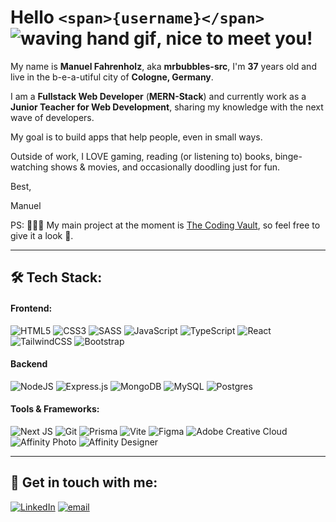 # Hello `<span>{username}</span>` ![waving hand gif](https://user-images.githubusercontent.com/18350557/176309783-0785949b-9127-417c-8b55-ab5a4333674e.gif), nice to meet you!

My name is **Manuel Fahrenholz**, aka **mrbubbles-src**, I'm **37** years old and live in the b-e-a-utiful city of **Cologne, Germany**.

I am a **Fullstack Web Developer** (**MERN-Stack**) and currently work as a **Junior Teacher for Web Development**, sharing my knowledge with the next wave of developers.

My goal is to build apps that help people, even in small ways.

Outside of work, I LOVE gaming, reading (or listening to) books, binge-watching shows & movies, and occasionally doodling just for fun.

Best,

Manuel

PS: 👨🏻‍💻 My main project at the moment is [The Coding Vault](https://github.com/mrbubbles-src/the-coding-vault), so feel free to give it a look 👀.

---

## 🛠️ Tech Stack:

#### Frontend:

![HTML5](https://img.shields.io/badge/html5-%23E34F26.svg?style=for-the-badge&logo=html5&logoColor=white) ![CSS3](https://img.shields.io/badge/css3-%231572B6.svg?style=for-the-badge&logo=css3&logoColor=white) ![SASS](https://img.shields.io/badge/SASS-hotpink.svg?style=for-the-badge&logo=SASS&logoColor=white) ![JavaScript](https://img.shields.io/badge/javascript-%23323330.svg?style=for-the-badge&logo=javascript&logoColor=%23F7DF1E) ![TypeScript](https://img.shields.io/badge/typescript-%23007ACC.svg?style=for-the-badge&logo=typescript&logoColor=white) ![React](https://img.shields.io/badge/react-%2320232a.svg?style=for-the-badge&logo=react&logoColor=%2361DAFB) ![TailwindCSS](https://img.shields.io/badge/tailwindcss-%2338B2AC.svg?style=for-the-badge&logo=tailwind-css&logoColor=white) ![Bootstrap](https://img.shields.io/badge/bootstrap-%238511FA.svg?style=for-the-badge&logo=bootstrap&logoColor=white)

#### Backend

![NodeJS](https://img.shields.io/badge/node.js-6DA55F?style=for-the-badge&logo=node.js&logoColor=white) ![Express.js](https://img.shields.io/badge/express.js-%23404d59.svg?style=for-the-badge&logo=express&logoColor=%2361DAFB) ![MongoDB](https://img.shields.io/badge/MongoDB-%234ea94b.svg?style=for-the-badge&logo=mongodb&logoColor=white) ![MySQL](https://img.shields.io/badge/mysql-4479A1.svg?style=for-the-badge&logo=mysql&logoColor=white) ![Postgres](https://img.shields.io/badge/postgres-%23316192.svg?style=for-the-badge&logo=postgresql&logoColor=white)

#### Tools & Frameworks:

![Next JS](https://img.shields.io/badge/Next-black?style=for-the-badge&logo=next.js&logoColor=white) ![Git](https://img.shields.io/badge/git-%23F05033.svg?style=for-the-badge&logo=git&logoColor=white) ![Prisma](https://img.shields.io/badge/Prisma-3982CE?style=for-the-badge&logo=Prisma&logoColor=white) ![Vite](https://img.shields.io/badge/vite-%23646CFF.svg?style=for-the-badge&logo=vite&logoColor=white) ![Figma](https://img.shields.io/badge/figma-%23F24E1E.svg?style=for-the-badge&logo=figma&logoColor=white) ![Adobe Creative Cloud](https://img.shields.io/badge/Adobe%20Creative%20Cloud-DA1F26.svg?style=for-the-badge&logo=Adobe%20Creative%20Cloud&logoColor=white) ![Affinity Photo](https://img.shields.io/badge/affinityphoto-%237E4DD2.svg?style=for-the-badge&logo=affinity-photo&logoColor=white) ![Affinity Designer](https://img.shields.io/badge/affinity%20desginer-%231B72BE.svg?style=for-the-badge&logo=affinity-designer&logoColor=white)

---

## 💌 Get in touch with me:

[![LinkedIn](https://img.shields.io/badge/LinkedIn-%230077B5.svg?logo=linkedin&logoColor=white)](https://linkedin.com/in/manuel-fahrenholz) [![email](https://img.shields.io/badge/Email-D14836?logo=gmail&logoColor=white)](mailto:contact@mrbubbles-src.dev)
